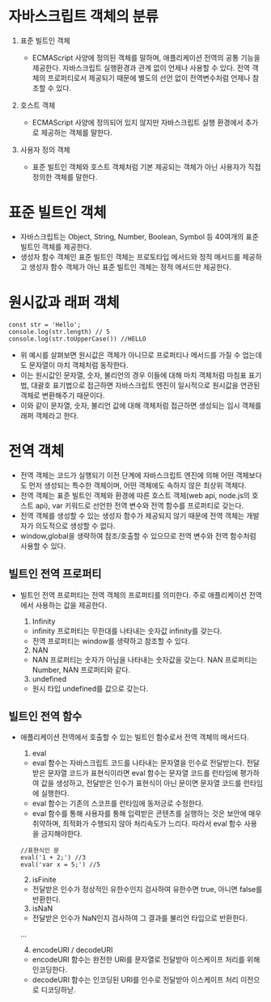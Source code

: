 # 자바스크립트 객체의 분류
1. 표준 빌트인 객체
    - ECMAScript 사양에 정의된 객체를 말하며, 애플리케이션 전역의 공통 기능을 제공한다. 자바스크립트 실행환경과 관계 없이 언제나 사용할 수 있다. 전역 객체의 프로퍼티로서 제공되기 때문에 별도의 선언 없이 전역변수처럼 언제나 참조할 수 있다.

2. 호스트 객체
    - ECMAScript 사양에 정의되어 있지 않지만 자바스크립트 실행 환경에서 추가로 제공하는 객체를 말한다. 

3. 사용자 정의 객체
    - 표준 빌트인 객체와 호스트 객체처럼 기본 제공되는 객체가 아닌 사용자가 직접 정의한 객체를 말한다.

# 표준 빌트인 객체
- 자바스크립트는 Object, String, Number, Boolean, Symbol 등 40여개의 표준 빌트인 객체를 제공한다. 
- 생성자 함수 객체인 표준 빌트인 객체는 프로토타입 메서드와 정적 메서드를 제공하고 생성자 함수 객체가 아닌 표준 빌트인 객체는 정적 메서드만 제공한다. 

# 원시값과 래퍼 객체
```
const str = 'Hello';
console.log(str.length) // 5
console.log(str.toUpperCase()) //HELLO
```
- 위 예시를 살펴보면 원시값은 객체가 아니므로 프로퍼티나 메서드를 가질 수 업는데도 문자열이 마치 객체처럼 동작한다. 
- 이는 원시값인 문자열, 숫자, 불리언의 경우 이들에 대해 마치 객체처럼 마침표 표기법, 대괄호 표기법으로 접근하면 자바스크립트 엔진이 일시적으로 원시값을 연관된 객체로 변환해주기 때문이다. 
- 이와 같이 문자열, 숫자, 불리언 값에 대해 객체처럼 접근하면 생성되는 임시 객체를 래퍼 객체라고 한다.

# 전역 객체
- 전역 객체는 코드가 실행되기 이전 단계에 자바스크립트 엔진에 의해 어떤 객체보다도 먼저 생성되는 특수한 객체이며, 어떤 객체에도 속하지 않은 최상위 객체다.
- 전역 객체는 표준 빌트인 객체와 환경에 따른 호스트 객체(web api, node.js의 호스트 api), var 키워드로 선언한 전역 변수와 전역 함수를 프로퍼티로 갖는다.
- 전역 객체를 생성할 수 있는 생성자 함수가 제공되지 않기 때문에 전역 객체는 개발자가 의도적으로 생성할 수 없다.
- window,global을 생략하여 참조/호출할 수 있으므로 전역 변수와 전역 함수처럼 사용할 수 있다.
## 빌트인 전역 프로퍼티
- 빌트인 전역 프로퍼티는 전역 객체의 프로퍼티를 의미한다. 주로 애플리케이션 전역에서 사용하는 값을 제공한다. 
    1. Infinity
    - infinity 프로퍼티는 무한대를 나타내는 숫자값 infinity를 갖는다.
    - 전역 프로퍼티는 window를 생략하고 참조할 수 있다.

    2. NAN
    - NAN 프로퍼티는 숫자가 아님을 나타내는 숫자값을 갖는다. NAN 프로퍼티는 Number, NAN 프로퍼티와 같다.

    3. undefined
    - 원시 타입 undefined를 값으로 갖는다. 

## 빌트인 전역 함수
- 애플리케이션 전역에서 호출할 수 있는 빌트인 함수로서 전역 객체의 메서드다.
    1. eval
    - eval 함수는 자바스크립트 코드를 나타내는 문자열을 인수로 전달받는다. 전달받은 문자열 코드가 표현식이라면 eval 함수는 문자열 코드를 런타임에 평가하여 값을 생성하고, 전달받은 인수가 표현식이 아닌 문이면 문자열 코드를 런타임에 실행한다. 
    - eval 함수는 기존의 스코프를 런타임에 동저긍로 수정한다. 
    - eval 함수를 통해 사용자를 통해 입력받은 콘텐츠를 실행하는 것은 보안에 매우 취약하며, 최적화가 수행되지 않아 처리속도가 느리다. 따라서 eval 함수 사용을 금지해야한다. 

    ```
    //표현식인 문
    eval('1 + 2;') //3
    eval('var x = 5;') //5
    ```

    2. isFinite
    - 전달받은 인수가 정상적인 유한수인지 검사하여 유한수면 true, 아니면 false를 반환한다.

    3. isNaN
    - 전달받은 인수가 NaN인지 검사하여 그 결과를 불리언 타입으로 반환한다. 

    ...

    4. encodeURI / decodeURI
    - encodeURI 함수는 완전한 URI를 문자열로 전달받아 이스케이프 처리를 위해 인코딩한다.
    - decodeURI 함수는 인코딩된 URI를 인수로 전달받아 이스케이프 처리 이전으로 디코딩하낟. 
